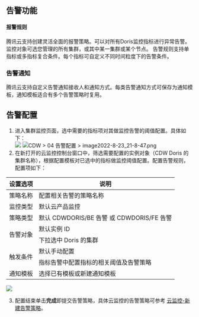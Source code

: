 ## 告警功能
#### 报警规则
腾讯云支持创建灵活全面的报警策略。可以对所有Doris监控指标进行异常告警。监控对象可选您管理的所有集群，或其中某一集群或某个节点。
告警规则支持单指标或多指标复合条件。每个指标可自定义不同时间粒度下的告警条件。

### 告警通知
腾讯云支持自定义告警通知接收人和通知方式。每类告警通知方式可保存为通知模板，通知模板适合有多个告警策略时复用。

## 告警配置
1. 进入集群监控页面，选中需要的指标项对其做监控告警的阈值配置。具体如下：  
![](https://qcloudimg.tencent-cloud.cn/raw/224065fb82218ad92af2707d53139651.png)
![](https://iwiki.woa.com/download/attachments/2064446890/image2022-8-23_21-8-47.png?version=1&modificationDate=1661260128000&api=v2 "CDW > 04 告警配置 > image2022-8-23_21-8-47.png")
2.  在新打开的云监控控制台窗口中，筛选需要配置的实例对象（CDW Doris 的集群名称），根据配置模板对已选中的指标做监控阈值配置。配置告警规则，配置项如下：
<table>
<thead>
<tr>
<th>设置选项</th>
<th>说明</th>
</tr>
</thead>
<tbody><tr>
<td>策略名称</td>
<td>配置相关告警的策略名称</td>
</tr>
<tr>
<td>监控类型</td>
<td>默认云产品监控</td>
</tr>
<tr>
<td>策略类型</td>
<td>默认 CDWDORIS/BE 告警 或 CDWDORIS/FE 告警</td>
</tr>
<tr>
<td rowspan=2>告警对象</td>
<td>默认实例 ID</td>
</tr>
<tr>
<td>下拉选中 Doris 的集群</td>
</tr>
<tr>
<td rowspan=2>触发条件</td>
<td>默认手动配置</td>
</tr>
<tr>
<td>指标告警中配置指标的相关阈值及告警策略</td>
</tr>
<tr>
<td>通知模板</td>
<td>选择已有模板或新建通知模板</td>
</tr>
</tbody></table>

![](https://qcloudimg.tencent-cloud.cn/raw/cc57f9d965f86f5cb2f0048a57c55216.png)

3.  配置结束单击**完成**即提交告警策略，具体云监控的告警策略可参考 [云监控-新建告警策略](https://cloud.tencent.com/document/product/248/50398)。
